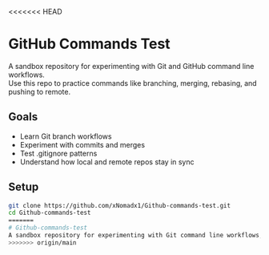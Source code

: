 <<<<<<< HEAD
# GitHub Commands Test

A sandbox repository for experimenting with Git and GitHub command line workflows.  
Use this repo to practice commands like branching, merging, rebasing, and pushing to remote.

## Goals
- Learn Git branch workflows  
- Experiment with commits and merges  
- Test .gitignore patterns  
- Understand how local and remote repos stay in sync

## Setup
```bash
git clone https://github.com/xNomadx1/Github-commands-test.git
cd Github-commands-test
=======
# Github-commands-test
A sandbox repository for experimenting with Git command line workflows, including branching, merging, rebasing, commits, and GitHub integration
>>>>>>> origin/main
